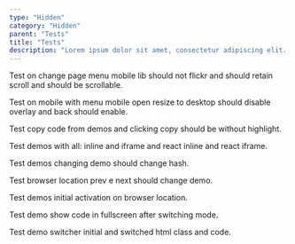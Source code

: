 ```yaml
---
type: "Hidden"
category: "Hidden"
parent: "Tests"
title: "Tests"
description: "Lorem ipsum dolor sit amet, consectetur adipiscing elit. Nunc tempus laoreet leo sit amet iaculis."
---
```


Test on change page menu mobile lib should not flickr and should retain scroll and should be scrollable.

Test on mobile with menu mobile open resize to desktop should disable overlay and back should enable.

Test copy code from demos and clicking copy should be without highlight.

Test demos with all: inline and iframe and react inline and react iframe.

Test demos changing demo should change hash.

Test browser location prev e next should change demo.

Test demos initial activation on browser location.

Test demo show code in fullscreen after switching mode.

Test demo switcher initial and switched html class and code.
